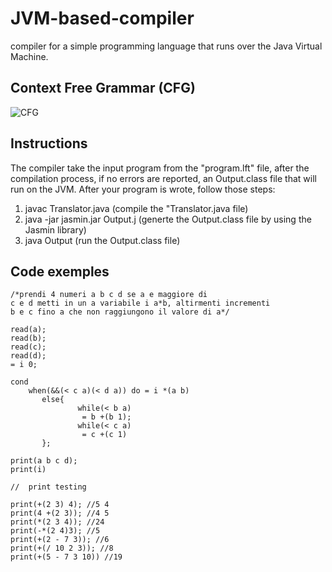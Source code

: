 # JVM-based-compiler
compiler for a simple programming language that runs over the Java Virtual Machine.

## Context Free Grammar (CFG)
![CFG](https://user-images.githubusercontent.com/40024835/174915959-c2fb8ead-456f-4c2f-a5c4-b92c9dd64df6.png)

## Instructions
The compiler take the input program from the "program.lft" file, after the compilation process, if no errors are reported, an Output.class file that will run on the JVM.
After your program is wrote, follow those steps:
1) javac Translator.java (compile the "Translator.java file)
2) java -jar jasmin.jar Output.j (generte the Output.class file by using the Jasmin library)
3)  java Output (run the Output.class file)

## Code exemples

```
/*prendi 4 numeri a b c d se a e maggiore di 
c e d metti in un a variabile i a*b, altirmenti incrementi 
b e c fino a che non raggiungono il valore di a*/

read(a);
read(b);
read(c);
read(d);
= i 0;

cond 
    when(&&(< c a)(< d a)) do = i *(a b)
       else{    
               while(< b a)
                = b +(b 1);
               while(< c a)
                = c +(c 1)
       };
    
print(a b c d);
print(i)
```

```
//  print testing

print(+(2 3) 4); //5 4
print(4 +(2 3)); //4 5
print(*(2 3 4)); //24
print(-*(2 4)3); //5
print(+(2 - 7 3)); //6
print(+(/ 10 2 3)); //8
print(+(5 - 7 3 10)) //19
```
